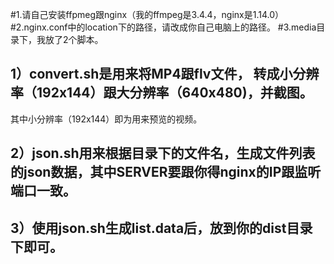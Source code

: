 #1.请自己安装ffpmeg跟nginx（我的ffmpeg是3.4.4，nginx是1.14.0）
#2.nginx.conf中的location下的路径，请改成你自己电脑上的路径。
#3.media目录下，我放了2个脚本。
 ## 1）convert.sh是用来将MP4跟flv文件， 转成小分辨率（192x144）跟大分辨率（640x480)，并截图。
 其中小分辨率（192x144）即为用来预览的视频。
 ## 2）json.sh用来根据目录下的文件名，生成文件列表的json数据，其中SERVER要跟你得nginx的IP跟监听端口一致。
 ## 3）使用json.sh生成list.data后，放到你的dist目录下即可。
